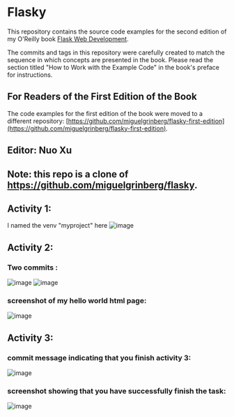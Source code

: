 Flasky
======

This repository contains the source code examples for the second edition of my O'Reilly book [Flask Web Development](http://www.flaskbook.com).

The commits and tags in this repository were carefully created to match the sequence in which concepts are presented in the book. Please read the section titled "How to Work with the Example Code" in the book's preface for instructions.

For Readers of the First Edition of the Book
--------------------------------------------

The code examples for the first edition of the book were moved to a different repository: [https://github.com/miguelgrinberg/flasky-first-edition](https://github.com/miguelgrinberg/flasky-first-edition).

## Editor: Nuo Xu
## Note: this repo is a clone of https://github.com/miguelgrinberg/flasky.


## Activity 1:
I named the venv "myproject" here
![image](https://github.com/Nuovaxu/ECE444-F2023-Lab1/assets/114842917/5ff929c0-d484-4c1e-b6f3-1e9c5e234159)


## Activity 2:
### Two commits :
![image](https://github.com/Nuovaxu/ECE444-F2023-Lab1/assets/114842917/c794ff67-2a69-4996-bd81-31fa6011234c)
![image](https://github.com/Nuovaxu/ECE444-F2023-Lab1/assets/114842917/828fd5b3-a168-4401-979e-0f2d41dd0a29)


### screenshot of my hello world html page:
![image](https://github.com/Nuovaxu/ECE444-F2023-Lab1/assets/114842917/79ca40f3-1793-42f9-bd1e-944cbbe07685)

## Activity 3:
### commit message indicating that you finish activity 3:
![image](https://github.com/Nuovaxu/ECE444-F2023-Lab1/assets/114842917/db6a0874-e1f2-4651-a154-04e40501a3a7)

### screenshot showing that you have successfully finish the task:
![image](https://github.com/Nuovaxu/ECE444-F2023-Lab1/assets/114842917/38842d11-405a-4086-837e-1dd7e65afd5d)
